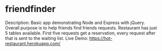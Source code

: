# friendfinder


Description: Basic app demonstrating Node and Express with jQuery. Overall purpose is to help friends find friends requests. Restaurant has just 5 tables available. First five requests get a reservation, every request after that is sent to the waiting list.
Live Demo: https://hot-restaurant.herokuapp.com/
